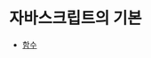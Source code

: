 # 자바스크립트의 기본
- [함수](https://github.com/QyongGin/JavaScript/blob/main/JavaScript%20Basic/Function.md)

